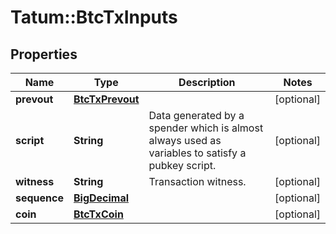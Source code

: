 # Tatum::BtcTxInputs

## Properties
Name | Type | Description | Notes
------------ | ------------- | ------------- | -------------
**prevout** | [**BtcTxPrevout**](BtcTxPrevout.md) |  | [optional] 
**script** | **String** | Data generated by a spender which is almost always used as variables to satisfy a pubkey script. | [optional] 
**witness** | **String** | Transaction witness. | [optional] 
**sequence** | [**BigDecimal**](BigDecimal.md) |  | [optional] 
**coin** | [**BtcTxCoin**](BtcTxCoin.md) |  | [optional] 


